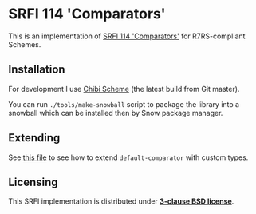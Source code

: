 # SRFI 114 'Comparators'

This is an implementation of [SRFI 114 'Comparators'](//srfi.schemers.org/srfi-114/srfi-114.html) for R7RS-compliant Schemes.

## Installation

For development I use [Chibi Scheme](//github.com/ashinn/chibi-scheme) (the latest build from Git master).

You can run `./tools/make-snowball` script to package the library into a snowball which can be installed
then by Snow package manager.

## Extending

See [this file](srfi-114/docs/extending.md) to see how to extend `default-comparator` with custom types.

## Licensing

This SRFI implementation is distributed under **[3-clause BSD license](LICENSE)**.
